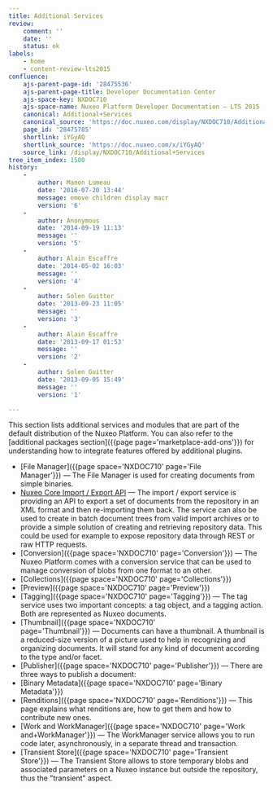```yaml
---
title: Additional Services
review:
    comment: ''
    date: ''
    status: ok
labels:
    - home
    - content-review-lts2015
confluence:
    ajs-parent-page-id: '28475536'
    ajs-parent-page-title: Developer Documentation Center
    ajs-space-key: NXDOC710
    ajs-space-name: Nuxeo Platform Developer Documentation — LTS 2015
    canonical: Additional+Services
    canonical_source: 'https://doc.nuxeo.com/display/NXDOC710/Additional+Services'
    page_id: '28475785'
    shortlink: iYGyAQ
    shortlink_source: 'https://doc.nuxeo.com/x/iYGyAQ'
    source_link: /display/NXDOC710/Additional+Services
tree_item_index: 1500
history:
    -
        author: Manon Lumeau
        date: '2016-07-20 13:44'
        message: emove children display macr
        version: '6'
    -
        author: Anonymous
        date: '2014-09-19 11:13'
        message: ''
        version: '5'
    -
        author: Alain Escaffre
        date: '2014-05-02 16:03'
        message: ''
        version: '4'
    -
        author: Solen Guitter
        date: '2013-09-23 11:05'
        message: ''
        version: '3'
    -
        author: Alain Escaffre
        date: '2013-09-17 01:53'
        message: ''
        version: '2'
    -
        author: Solen Guitter
        date: '2013-09-05 15:49'
        message: ''
        version: '1'

---
```

This section lists additional services and modules that are part of the default distribution of the Nuxeo Platform. You can also refer to the [additional packages section]({{page page='marketplace-add-ons'}}) for understanding how to integrate features offered by additional plugins.

*   [File Manager]({{page space='NXDOC710' page='File Manager'}})&nbsp;&mdash;&nbsp;<span class="smalltext">The File Manager is used for creating documents from simple binaries.</span>
*   [Nuxeo Core Import / Export API](/pages/viewpage.action?pageId=28475451)&nbsp;&mdash;&nbsp;<span class="smalltext">The import / export service is providing an API to export a set of documents from the repository in an XML format and then re-importing them back. The service can also be used to create in batch document trees from valid import archives or to provide a simple solution of creating and retrieving repository data. This could be used for example to expose repository data through REST or raw HTTP requests.</span>
*   [Conversion]({{page space='NXDOC710' page='Conversion'}})&nbsp;&mdash;&nbsp;<span class="smalltext">The Nuxeo Platform comes with a conversion service that can be used to manage conversion of blobs from one format to an other.</span>
*   [Collections]({{page space='NXDOC710' page='Collections'}})
*   [Preview]({{page space='NXDOC710' page='Preview'}})
*   [Tagging]({{page space='NXDOC710' page='Tagging'}})&nbsp;&mdash;&nbsp;<span class="smalltext">The tag service uses two important concepts: a tag object, and a tagging action. Both are represented as Nuxeo documents.</span>
*   [Thumbnail]({{page space='NXDOC710' page='Thumbnail'}})&nbsp;&mdash;&nbsp;<span class="smalltext">Documents can have a thumbnail. A thumbnail is a reduced-size version of a picture used to help in recognizing and organizing documents. It will stand for any kind of document according to the type and/or facet.</span>
*   [Publisher]({{page space='NXDOC710' page='Publisher'}})&nbsp;&mdash;&nbsp;<span class="smalltext">There are three ways to publish a document:</span>
*   [Binary Metadata]({{page space='NXDOC710' page='Binary Metadata'}})
*   [Renditions]({{page space='NXDOC710' page='Renditions'}})&nbsp;&mdash;&nbsp;<span class="smalltext">This page explains what renditions are, how to get them and how to contribute new ones.</span>
*   [Work and WorkManager]({{page space='NXDOC710' page='Work and+WorkManager'}})&nbsp;&mdash;&nbsp;<span class="smalltext">The WorkManager service allows you to run code later, asynchronously, in a separate thread and transaction.</span>
*   [Transient Store]({{page space='NXDOC710' page='Transient Store'}})&nbsp;&mdash;&nbsp;<span class="smalltext">The Transient Store allows to store temporary blobs and associated parameters on a Nuxeo instance but outside the repository, thus the "transient" aspect.</span>
